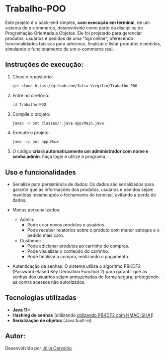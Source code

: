 # Trabalho-POO
Este projeto é o back-end simples, **com execução em terminal**, de um sistema de e-commerce, desenvolvido como parte da disciplina de Programação Orientada a Objetos. Ele foi projetado para gerenciar produtos, usuários e pedidos de uma "loja online", oferecendo funcionalidades básicas para adicionar, finalizar e listar produtos e pedidos, simulando o funcionamento de um e-commerce real.


## Instruções de execução:

1. Clone o repositório:
     ```bash
     git clone https://github.com/Julia-Virgilio/Trabalho-POO

2. Entre no diretório:
     ```bash
    cd Trabalho-POO

2. Compile o projeto:
    ```bash
    javac -d out classes/*.java app/Main.java

3. Execute o projeto:
     ```bash
    java -cp out app.Main

4. O código **criará automaticamente um administrador com nome e senha admin**. Faça login e utilize o programa.


## Uso e funcionalidades

- Serialize para persistência de dados: Os dados são serializados para garantir que as informações dos produtos, usuários e pedidos sejam mantidas mesmo após o fechamento do terminal, evitando a perda de dados.

- Menus personalizados:

    - Admin:
        - Pode criar novos produtos e usuários.
        - Pode receber relatórios sobre o produto com menor estoque e o pedido mais caro.
    - Customer:
        - Pode adicionar produtos ao carrinho de compras.
        - Pode visualizar o conteúdo do carrinho.
        - Pode finalizar a compra, realizando o pagamento.

- Autenticação de senhas: O sistema utiliza o algoritmo PBKDF2 (Password-Based Key Derivation Function 2) para garantir que as senhas dos usuários sejam armazenadas de forma segura, protegendo-as contra acessos não autorizados.

## Tecnologias utilizadas
- **Java 11+**
- **Hashing de senhas** (utilizando [utilizando PBKDF2 com HMAC-SHA1](https://www.baeldung.com/java-password-hashing))
- **Serialização de objetos** (Java built-in)

## Autor:
Desenvolvido por [Júlia Carvalho](https://github.com/Julia-Virgilio)
